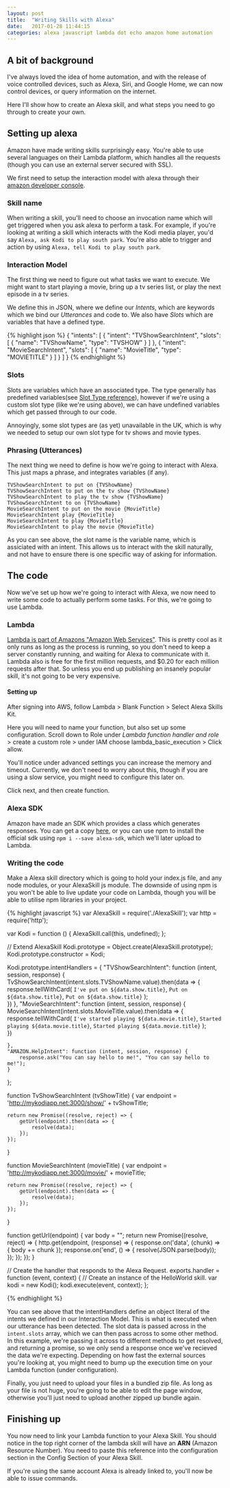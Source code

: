 ```yaml
---
layout: post
title:  "Writing Skills with Alexa"
date:   2017-01-28 11:44:15
categories: alexa javascript lambda dot echo amazon home automation
---
```


## A bit of background

I've always loved the idea of home automation, and with the release of voice controlled devices, such as Alexa, Siri, and Google Home, we can now control devices, or query information on the internet.

Here I'll show how to create an Alexa skill, and what steps you need to go through to create your own.

## Setting up alexa
Amazon have made writing skills surprisingly easy. You're able to use several languages on their Lambda platform, which handles all the requests (though you can use an external server secured with SSL).

We first need to setup the interaction model with alexa through their [amazon developer console](https://developer.amazon.com/edw/home.html#/skills/list).

### Skill name
When writing a skill, you'll need to choose an invocation name which will get triggered when you ask alexa to perform a task. 
For example, if you're looking at writing a skill which interacts with the Kodi media player, you'd say ```Alexa, ask Kodi to play south park```. You're also able to trigger and action by using ```Alexa, tell Kodi to play south park```.

### Interaction Model
The first thing we need to figure out what tasks we want to execute. We might want to start playing a movie, bring up a tv series list, or play the next episode in a tv series.

We define this in JSON, where we define our _Intents_, which are keywords which we bind our _Utterances_ and code to. We also have _Slots_ which are variables that have a defined type.

{% highlight json %}
{
  "intents": [
    {
      "intent": "TVShowSearchIntent",
      "slots": [
        {
          "name": "TVShowName",
          "type": "TVSHOW"
        }
      ]
    },
    {
      "intent": "MovieSearchIntent",
      "slots": [
        {
          "name": "MovieTitle",
          "type": "MOVIETITLE"
        }
      ]
    }
  ]
}
{% endhighlight %}

### Slots
Slots are variables which have an associated type. The type generally has predefined variables(see [Slot Type reference](https://developer.amazon.com/public/solutions/alexa/alexa-skills-kit/docs/built-in-intent-ref/slot-type-reference)), however if we're using a custom slot type (like we're using above), we can have undefined variables which get passed through to our code.

Annoyingly, some slot types are (as yet) unavailable in the UK, which is why we needed to setup our own slot type for tv shows and movie types.

### Phrasing (Utterances)
The next thing we need to define is how we're going to interact with Alexa. This just maps a phrase, and integrates variables (if any).

```
TVShowSearchIntent to put on {TVShowName}
TVShowSearchIntent to put on the tv show {TVShowName}
TVShowSearchIntent to play the tv show {TVShowName}
TVShowSearchIntent to on {TVShowName}
MovieSearchIntent to put on the movie {MovieTitle}
MovieSearchIntent play {MovieTitle}
MovieSearchIntent to play {MovieTitle}
MovieSearchIntent to play the movie {MovieTitle}
```

As you can see above, the slot name is the variable name, which is assiciated with an intent. This allows us to interact with the skill naturally, and not have to ensure there is one specific way of asking for information.

## The code
Now we've set up how we're going to interact with Alexa, we now need to write some code to actually perform some tasks. For this, we're going to use Lambda.

### Lambda
[Lambda is part of Amazons "Amazon Web Services"](https://eu-west-1.console.aws.amazon.com/lambda/home?region=eu-west-1#/functions). This is pretty cool as it only runs as long as the process is running, so you don't need to keep a server constantly running, and waiting for Alexa to communicate with it. Lambda also is free for the first million requests, and $0.20 for each million requests after that. So unless you end up publishing an insanely popular skill, it's not going to be very expensive.

#### Setting up
After signing into AWS, follow Lambda > Blank Function > Select Alexa Skills Kit.

Here you will need to name your function, but also set up some configuration. Scroll down to Role under _Lambda function handler and role_ > create a custom role > under IAM choose lambda_basic_execution > Click allow.

You'll notice under advanced settings you can increase the memory and timeout. Currently, we don't need to worry about this, though if you are using a slow service, you might need to configure this later on.

Click next, and then create function.

### Alexa SDK
Amazon have made an SDK which provides a class which generates responses. You can get a copy [here](https://raw.githubusercontent.com/amzn/alexa-skills-kit-js/master/samples/helloWorld/src/AlexaSkill.js), or you can use npm to install the official sdk using ```npm i --save alexa-sdk```, which we'll later upload to Lambda.

### Writing the code
Make a Alexa skill directory which is going to hold your index.js file, and any node modules, or your AlexaSkill js module. The downside of using npm is you won't be able to live update your code on Lambda, though you will be able to utilise npm libraries in your project.


{% highlight javascript %}
var AlexaSkill = require('./AlexaSkill');
var http = require('http');


var Kodi = function () {
    AlexaSkill.call(this, undefined);
};

// Extend AlexaSkill
Kodi.prototype = Object.create(AlexaSkill.prototype);
Kodi.prototype.constructor = Kodi;

Kodi.prototype.intentHandlers = {
    "TVShowSearchIntent": function (intent, session, response) {
        TvShowSearchIntent(intent.slots.TVShowName.value).then(data => {
            response.tellWithCard(
                `I've put on ${data.show.title}`, 
                `Put on ${data.show.title}`,
                `Put on ${data.show.title}`
            );    
        })
    },
    "MovieSearchIntent": function (intent, session, response) {
        MovieSearchIntent(intent.slots.MovieTitle.value).then(data => {
            response.tellWithCard(
                `I've started playing ${data.movie.title}`, 
                `Started playing ${data.movie.title}`,
                `Started playing ${data.movie.title}`
            );    
        })
        
    },
    "AMAZON.HelpIntent": function (intent, session, response) {
        response.ask("You can say hello to me!", "You can say hello to me!");
    }
};

function TvShowSearchIntent (tvShowTitle) {
    var endpoint = 'http://mykodiapp.net:3000/show/' + tvShowTitle;

    return new Promise((resolve, reject) => {
        getUrl(endpoint).then(data => {
            resolve(data);
        });
    });
}

function MovieSearchIntent (movieTitle) {
    var endpoint = 'http://mykodiapp.net:3000/movie/' + movieTitle;

    return new Promise((resolve, reject) => {
        getUrl(endpoint).then(data => {
            resolve(data);
        });
    });
}

function getUrl(endpoint) {
    var body = "";
    return new Promise((resolve, reject) => {
        http.get(endpoint, (response) => {
            response.on('data', (chunk) => {
                body += chunk
            });
            response.on('end', () => {
                resolve(JSON.parse(body));
            });
        });
    });
}

// Create the handler that responds to the Alexa Request.
exports.handler = function (event, context) {
    // Create an instance of the HelloWorld skill.
    var kodi = new Kodi();
    kodi.execute(event, context);
};

{% endhighlight %}

You can see above that the intentHandlers define an object literal of the intents we defined in our Interaction Model. This is what is executed when our utterance has been detected. The slot data is passed across in the `intent.slots` array, which we can then pass across to some other method. In this example, we're passing it across to different methods to get resolved, and returning a promise, so we only send a response once we've recieved the data we're expecting. Depending on how fast the external sources you're looking at, you might need to bump up the execution time on your Lambda function (under configuration).

Finally, you just need to upload your files in a bundled zip file. As long as your file is not huge, you're going to be able to edit the page window, otherwise you'll just need to upload another zipped up bundle again.

## Finishing up
You now need to link your Lambda function to your Alexa Skill. You should notice in the top right corner of the lambda skill will have an **ARN** (Amazon Resource Number). You need to paste this reference into the configuration section in the Config Section of your Alexa Skill.

If you're using the same account Alexa is already linked to, you'll now be able to issue commands.
